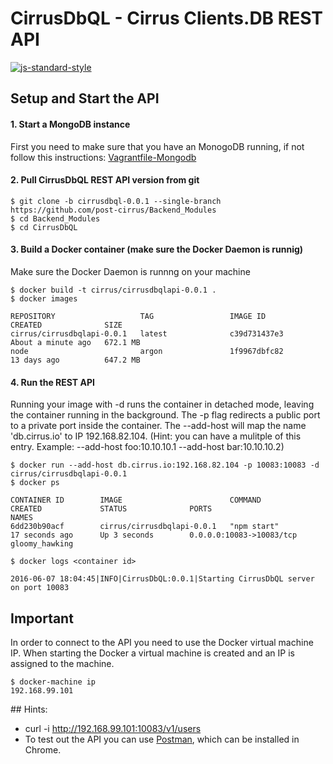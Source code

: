 # CirrusDbQL - Cirrus Clients.DB REST API
[![js-standard-style](https://cdn.rawgit.com/feross/standard/master/badge.svg)](https://github.com/feross/standard)

## Setup and Start the API

#### 1. Start a MongoDB instance
First you need to make sure that you have an MonogoDB running, if not follow this instructions: [Vagrantfile-Mongodb](https://github.com/post-cirrus/Vagrant-Basic-Templates/blob/master/Vagrantfile-Mongodb/README.md)

#### 2. Pull CirrusDbQL REST API version from git
```
$ git clone -b cirrusdbql-0.0.1 --single-branch https://github.com/post-cirrus/Backend_Modules
$ cd Backend_Modules
$ cd CirrusDbQL
```

#### 3. Build a Docker container (make sure the Docker Daemon is runnig)

Make sure the Docker Daemon is runnng on your machine

```
$ docker build -t cirrus/cirrusdbqlapi-0.0.1 .
$ docker images

REPOSITORY                   TAG                 IMAGE ID            CREATED              SIZE
cirrus/cirrusdbqlapi-0.0.1   latest              c39d731437e3        About a minute ago   672.1 MB
node                         argon               1f9967dbfc82        13 days ago          647.2 MB
```

#### 4. Run the REST API

Running your image with -d runs the container in detached mode, leaving the container running in the background.
The -p flag redirects a public port to a private port inside the container.
The --add-host will map the name 'db.cirrus.io' to IP 192.168.82.104. (Hint: you can have a mulitple of this entry. Example: --add-host foo:10.10.10.1 --add-host bar:10.10.10.2)

```
$ docker run --add-host db.cirrus.io:192.168.82.104 -p 10083:10083 -d cirrus/cirrusdbqlapi-0.0.1
$ docker ps

CONTAINER ID        IMAGE                        COMMAND             CREATED             STATUS              PORTS                      NAMES
6dd230b90acf        cirrus/cirrusdbqlapi-0.0.1   "npm start"         17 seconds ago      Up 3 seconds        0.0.0.0:10083->10083/tcp   gloomy_hawking

$ docker logs <container id>

2016-06-07 18:04:45|INFO|CirrusDbQL:0.0.1|Starting CirrusDbQL server on port 10083

```

## Important

In order to connect to the API you need to use the Docker virtual machine IP. When starting
the Docker a virtual machine is created and an IP is assigned to the machine.

```
$ docker-machine ip
192.168.99.101
```

## Hints:
* curl -i http://192.168.99.101:10083/v1/users 
* To test out the API you can use [Postman](https://chrome.google.com/webstore/detail/postman/fhbjgbiflinjbdggehcddcbncdddomop), which can be installed in Chrome.
